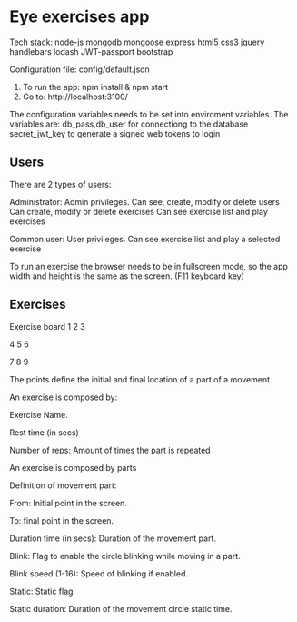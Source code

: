 # Eye exercises app

Tech stack:
node-js
mongodb
mongoose
express
html5
css3
jquery
handlebars
lodash
JWT-passport
bootstrap

Configuration file: config/default.json

1. To run the app: npm install & npm start
2. Go to: http://localhost:3100/

The configuration variables needs to be set into enviroment variables.
The variables are:
db_pass,db_user for connectiong to the database 
secret_jwt_key to generate a signed web tokens to login

## Users

There are 2 types of users:

Administrator: Admin privileges. 
Can see, create, modify or delete users
Can create, modify or delete exercises
Can see exercise list and play exercises

Common user: User privileges. Can see exercise list and play a selected exercise

To run an exercise the browser needs to be in fullscreen mode, so the app width and height is the same as the screen. (F11 keyboard key)

## Exercises

Exercise board
1     2     3

4     5     6

7     8     9


The points define the initial and final location of a part of a movement.

An exercise is composed by:

Exercise Name.

Rest time (in secs)

Number of reps: Amount of times the part is repeated

An exercise is composed by parts

Definition of movement part:

From: Initial point in the screen.

To: final point in the screen.

Duration time (in secs): Duration of the movement part.

Blink: Flag to enable the circle blinking while moving in a part.

Blink speed (1-16): Speed of blinking if enabled.

Static: Static flag.

Static duration: Duration of the movement circle static time.